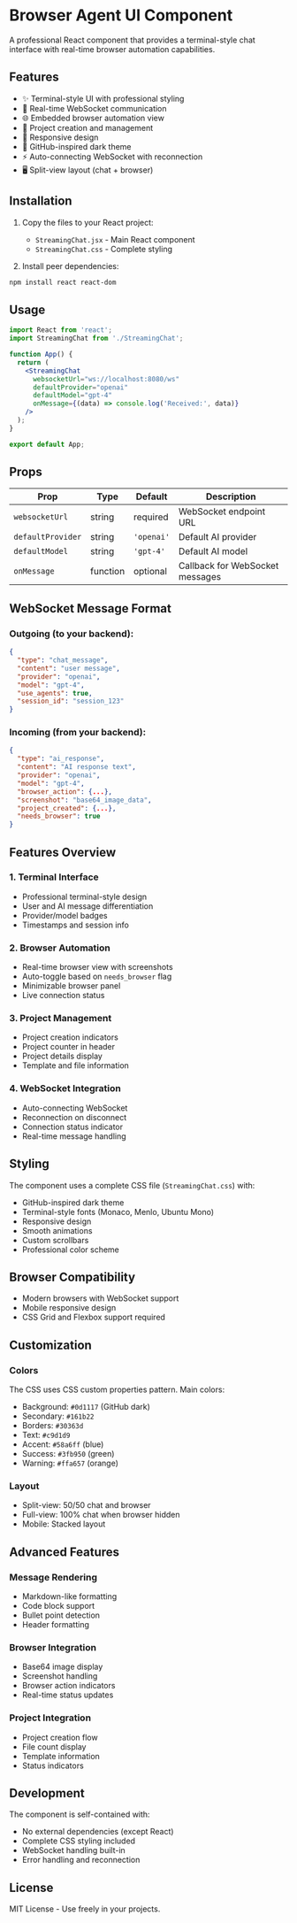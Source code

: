 # Browser Agent UI Component

A professional React component that provides a terminal-style chat interface with real-time browser automation capabilities.

## Features

- ✨ Terminal-style UI with professional styling
- 🔄 Real-time WebSocket communication
- 🌐 Embedded browser automation view
- 🚀 Project creation and management
- 📱 Responsive design
- 🎨 GitHub-inspired dark theme
- ⚡ Auto-connecting WebSocket with reconnection
- 🖥️ Split-view layout (chat + browser)

## Installation

1. Copy the files to your React project:
   - `StreamingChat.jsx` - Main React component
   - `StreamingChat.css` - Complete styling

2. Install peer dependencies:
```bash
npm install react react-dom
```

## Usage

```jsx
import React from 'react';
import StreamingChat from './StreamingChat';

function App() {
  return (
    <StreamingChat
      websocketUrl="ws://localhost:8080/ws"
      defaultProvider="openai"
      defaultModel="gpt-4"
      onMessage={(data) => console.log('Received:', data)}
    />
  );
}

export default App;
```

## Props

| Prop | Type | Default | Description |
|------|------|---------|-------------|
| `websocketUrl` | string | required | WebSocket endpoint URL |
| `defaultProvider` | string | `'openai'` | Default AI provider |
| `defaultModel` | string | `'gpt-4'` | Default AI model |
| `onMessage` | function | optional | Callback for WebSocket messages |

## WebSocket Message Format

### Outgoing (to your backend):
```json
{
  "type": "chat_message",
  "content": "user message",
  "provider": "openai",
  "model": "gpt-4",
  "use_agents": true,
  "session_id": "session_123"
}
```

### Incoming (from your backend):
```json
{
  "type": "ai_response",
  "content": "AI response text",
  "provider": "openai",
  "model": "gpt-4",
  "browser_action": {...},
  "screenshot": "base64_image_data",
  "project_created": {...},
  "needs_browser": true
}
```

## Features Overview

### 1. Terminal Interface
- Professional terminal-style design
- User and AI message differentiation
- Provider/model badges
- Timestamps and session info

### 2. Browser Automation
- Real-time browser view with screenshots
- Auto-toggle based on `needs_browser` flag
- Minimizable browser panel
- Live connection status

### 3. Project Management
- Project creation indicators
- Project counter in header
- Project details display
- Template and file information

### 4. WebSocket Integration
- Auto-connecting WebSocket
- Reconnection on disconnect
- Connection status indicator
- Real-time message handling

## Styling

The component uses a complete CSS file (`StreamingChat.css`) with:
- GitHub-inspired dark theme
- Terminal-style fonts (Monaco, Menlo, Ubuntu Mono)
- Responsive design
- Smooth animations
- Custom scrollbars
- Professional color scheme

## Browser Compatibility

- Modern browsers with WebSocket support
- Mobile responsive design
- CSS Grid and Flexbox support required

## Customization

### Colors
The CSS uses CSS custom properties pattern. Main colors:
- Background: `#0d1117` (GitHub dark)
- Secondary: `#161b22`
- Borders: `#30363d`
- Text: `#c9d1d9`
- Accent: `#58a6ff` (blue)
- Success: `#3fb950` (green)
- Warning: `#ffa657` (orange)

### Layout
- Split-view: 50/50 chat and browser
- Full-view: 100% chat when browser hidden
- Mobile: Stacked layout

## Advanced Features

### Message Rendering
- Markdown-like formatting
- Code block support
- Bullet point detection
- Header formatting

### Browser Integration
- Base64 image display
- Screenshot handling
- Browser action indicators
- Real-time status updates

### Project Integration
- Project creation flow
- File count display
- Template information
- Status indicators

## Development

The component is self-contained with:
- No external dependencies (except React)
- Complete CSS styling included
- WebSocket handling built-in
- Error handling and reconnection

## License

MIT License - Use freely in your projects.